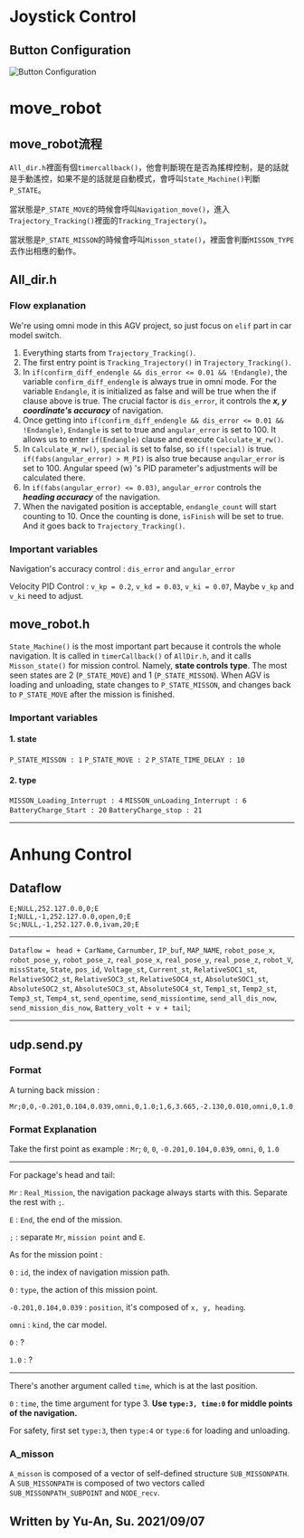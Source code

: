 # Joystick Control
## Button Configuration

![Button Configuration](https://github.com/Ernie-Su/Ardentec_AGV/blob/main/img/joystick.PNG)

# move_robot
## move_robot流程

```All_dir.h```裡面有個```timercallback()```，他會判斷現在是否為搖桿控制，是的話就是手動遙控，如果不是的話就是自動模式，會呼叫```State_Machine()```判斷```P_STATE```。

當狀態是```P_STATE_MOVE```的時候會呼叫```Navigation_move()```，進入```Trajectory_Tracking()```裡面的```Tracking_Trajectory()```。

當狀態是```P_STATE_MISSON```的時候會呼叫```Misson_state()```，裡面會判斷```MISSON_TYPE```去作出相應的動作。

## All_dir.h
### Flow explanation

We're using omni mode in this AGV project, so just focus on ```elif``` part in car model switch.
1. Everything starts from ```Trajectory_Tracking()```.
2. The first entry point is ```Tracking_Trajectory()``` in ```Trajectory_Tracking()```.
3. In ```if(confirm_diff_endengle && dis_error <= 0.01 && !Endangle)```, the variable ```confirm_diff_endengle``` is always true in omni mode. For the variable ```Endangle```, it is initialized as false and will be true when the if clause above is true. The crucial factor is ```dis_error```, it controls the ***x, y coordinate's accuracy*** of navigation.
4. Once getting into ```if(confirm_diff_endengle && dis_error <= 0.01 && !Endangle)```, ```Endangle``` is set to true and ```angular_error``` is set to 100. It allows us to enter ```if(Endangle)``` clause and execute ```Calculate_W_rw()```.
5. In ```Calculate_W_rw()```, ```special``` is set to false, so ```if(!special)``` is true. ```if(fabs(angular_error) > M_PI)``` is also true because ```angular_error``` is set to 100. Angular speed (w) 's PID parameter's adjustments will be calculated there. 
6. In ```if(fabs(angular_error) <= 0.03)```, ```angular_error``` controls the ***heading accuracy*** of the navigation.
7. When the navigated position is acceptable, ```endangle_count``` will start counting to 10. Once the counting is done, ```isFinish``` will be set to true. And it goes back to ```Trajectory_Tracking()```.

### Important variables
Navigation's accuracy control : ```dis_error``` and ```angular_error```

Velocity PID Control : ```v_kp = 0.2```, ```v_kd = 0.03```, ```v_ki = 0.07```, Maybe ```v_kp``` and ```v_ki``` need to adjust.


## move_robot.h

```State_Machine()``` is the most important part because it controls the whole navigation. It is called in ```timerCallback()``` of ```AllDir.h```, and it calls ```Misson_state()``` for mission control. Namely, **state controls type**.
The most seen states are 2 (```P_STATE_MOVE```) and 1 (```P_STATE_MISSON```). When AGV is loading and unloading, state changes to ```P_STATE_MISSON```, and changes back to ```P_STATE_MOVE``` after the mission is finished.

### Important variables

#### 1. state
```P_STATE_MISSON : 1```
```P_STATE_MOVE : 2```
```P_STATE_TIME_DELAY : 10```

#### 2. type
```MISSON_Loading_Interrupt : 4```
```MISSON_unLoading_Interrupt : 6```
```BatteryCharge_Start : 20```
```BatteryCharge_stop : 21```

***

# Anhung Control
## Dataflow

```
E;NULL,252.127.0.0,0;E
I;NULL,-1,252.127.0.0,open,0;E
Sc;NULL,-1,252.127.0.0,ivam,20;E
```

***

```Dataflow = ```
```head + CarName```, ```Carnumber```, ```IP_buf```, ```MAP_NAME```, ```robot_pose_x```, ```robot_pose_y```, ```robot_pose_z```, ```real_pose_x```, ```real_pose_y```, ```real_pose_z```, ```robot_V```, ```missState```, ```State```, ```pos_id```, ```Voltage_st```, ```Current_st```, ```RelativeSOC1_st```, ```RelativeSOC2_st```, ```RelativeSOC3_st```, ```RelativeSOC4_st```, ```AbsoluteSOC1_st```, ```AbsoluteSOC2_st```, ```AbsoluteSOC3_st```, ```AbsoluteSOC4_st```, ```Temp1_st```, ```Temp2_st```, ```Temp3_st```, ```Temp4_st```, ```send_opentime```, ```send_missiontime```, ```send_all_dis_now```, ```send_mission_dis_now```, ```Battery_volt + v + tail```;

***
## udp.send.py

### Format

A turning back mission :
```
Mr;0,0,-0.201,0.104,0.039,omni,0,1.0;1,6,3.665,-2.130,0.010,omni,0,1.0;2,6,0.201,0.104,0.039,omni,0,1.0;E
```
### Format Explanation

Take the first point as example :
```Mr```; ```0```, ```0```, ```-0.201,0.104,0.039```, ```omni```, ```0```, ```1.0```

***
For package's head and tail:

```Mr``` : ```Real_Mission```, the navigation package always starts with this. Separate the rest with ```;```.

```E``` : ```End```, the end of the mission.

```;``` : separate ```Mr```, ```mission point``` and ```E```.

As for the mission point :

```0``` : ```id```, the index of navigation mission path.

```0``` : ```type```, the action of this mission point.

```-0.201,0.104,0.039``` : ```position```, it's composed of ```x, y, heading```.

```omni``` : ```kind```, the car model.

```0``` : ?

```1.0``` : ?

***

There's another argument called ```time```, which is at the last position.

```0``` : ```time```, the time argument for type 3.
**Use ```type:3, time:0``` for middle points of the navigation.**

For safety, first set ```type:3```, then ```type:4``` or ```type:6``` for loading and unloading.


### A_misson
```A_misson``` is composed of a vector of self-defined structure ```SUB_MISSONPATH```. A ```SUB_MISSONPATH``` is composed of two vectors called ```SUB_MISSONPATH_SUBPOINT``` and ```NODE_recv```.

## Written by Yu-An, Su. 2021/09/07
